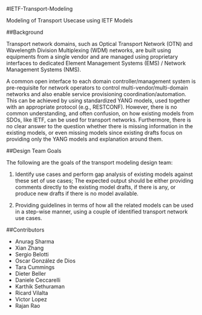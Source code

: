 #IETF-Transport-Modeling

Modeling of Transport Usecase using IETF Models 

##Background

Transport network domains, such as Optical Transport Network (OTN) and Wavelength Division Multiplexing (WDM) networks, are built using equipments from a single vendor and are managed using proprietary interfaces to dedicated Element Management Systems (EMS) / Network Management Systems (NMS).

A common open interface to each domain controller/management system is pre-requisite for network operators to control multi-vendor/multi-domain networks and also enable service provisioning coordination/automation.  This can be achieved by using standardized YANG models, used together with an appropriate protocol (e.g., RESTCONF).  However, there is no common understanding, and often confusion, on how existing models from SDOs, like IETF, can be used for transport networks. Furthermore, there is no clear answer to the question whether there is missing information in the existing models, or even missing models since existing drafts focus on providing only the YANG models and explanation around them.

##Design Team Goals

The following are the goals of the transport modeling design team:

1) Identify use cases and perform gap analysis of existing models against these set of use cases; The expected output should be either providing comments directly to the existing model drafts, if there is any, or produce new drafts if there is no model available.

2) Providing guidelines in terms of how all the related models can be used in a step-wise manner, using a couple of identified transport network use cases.

##Contributors
- Anurag Sharma
- Xian Zhang
- Sergio Belotti
- Oscar González de Dios
- Tara Cummings
- Dieter Beller
- Daniele Ceccarelli
- Karthik Sethuraman
- Ricard Vilalta
- Victor Lopez
- Rajan Rao
